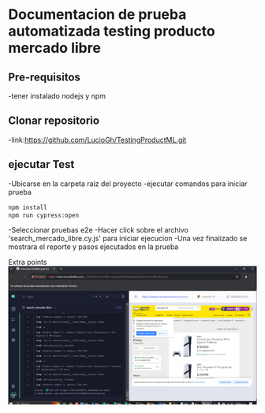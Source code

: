 # Documentacion de prueba automatizada testing producto mercado libre

## Pre-requisitos
-tener instalado nodejs y npm

## Clonar repositorio
-link:https://github.com/LucioGh/TestingProductML.git

## ejecutar Test
-Ubicarse en la carpeta raiz del proyecto
-ejecutar comandos para iniciar prueba
```
npm install
npm run cypress:open
```

-Seleccionar pruebas e2e
-Hacer click sobre el archivo 'search_mercado_libre.cy.js' para iniciar ejecucion
-Una vez finalizado se mostrara el reporte y pasos ejecutados en la prueba

Extra points
![imagen de resultado](ResultadoPrueba.png)